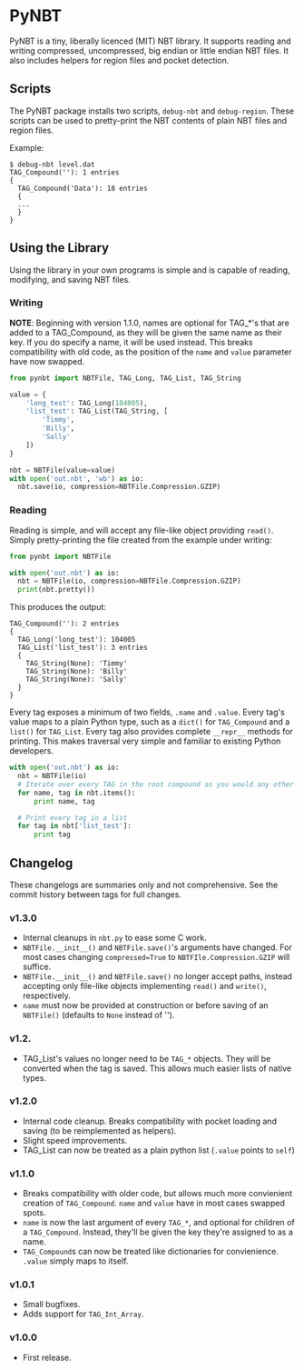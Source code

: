 # PyNBT

PyNBT is a tiny, liberally licenced (MIT) NBT library.
It supports reading and writing compressed, uncompressed, big endian or little endian NBT files. It also includes helpers for region files and pocket detection.

## Scripts

The PyNBT package installs two scripts, `debug-nbt` and `debug-region`. These scripts can be used to pretty-print the NBT contents of plain NBT files and region files.

Example:

```
$ debug-nbt level.dat
TAG_Compound(''): 1 entries
{
  TAG_Compound('Data'): 18 entries
  {
  ...
  }
}
```

## Using the Library
Using the library in your own programs is simple and is capable of reading, modifying, and saving NBT files.

### Writing

**NOTE**: Beginning with version 1.1.0, names are optional for TAG_*'s that are added to a TAG_Compound, as they will be given the same name as their key. If you do
specify a name, it will be used instead. This breaks compatibility with old code, as the position of the `name` and `value` parameter have now swapped.

```python
from pynbt import NBTFile, TAG_Long, TAG_List, TAG_String

value = {
    'long_test': TAG_Long(104005),
    'list_test': TAG_List(TAG_String, [
        'Timmy',
        'Billy',
        'Sally'
    ])
}

nbt = NBTFile(value=value)
with open('out.nbt', 'wb') as io:
  nbt.save(io, compression=NBTFile.Compression.GZIP)
```

### Reading

Reading is simple, and will accept any file-like object providing `read()`.
Simply pretty-printing the file created from the example under writing:

```python
from pynbt import NBTFile

with open('out.nbt') as io:
  nbt = NBTFile(io, compression=NBTFile.Compression.GZIP)
  print(nbt.pretty())
```

This produces the output:

```
TAG_Compound(''): 2 entries
{
  TAG_Long('long_test'): 104005
  TAG_List('list_test'): 3 entries
  {
    TAG_String(None): 'Timmy'
    TAG_String(None): 'Billy'
    TAG_String(None): 'Sally'
  }
}
```

Every tag exposes a minimum of two fields, `.name` and `.value`. Every tag's value maps to a plain Python type, such as a `dict()` for `TAG_Compound` and a `list()` for `TAG_List`. Every tag
also provides complete `__repr__` methods for printing. This makes traversal very simple and familiar to existing Python developers.

```python
with open('out.nbt') as io:
  nbt = NBTFile(io)
  # Iterate over every TAG in the root compound as you would any other dict
  for name, tag in nbt.items():
      print name, tag

  # Print every tag in a list
  for tag in nbt['list_test']:
      print tag
```

## Changelog

These changelogs are summaries only and not comprehensive. See
the commit history between tags for full changes.

### v1.3.0

- Internal cleanups in ``nbt.py`` to ease some C work.
- ``NBTFile.__init__()`` and ``NBTFile.save()``'s arguments have changed.
  For most cases changing ``compressed=True`` to ``NBTFIle.Compression.GZIP``
  will suffice.
- ``NBTFile.__init__()`` and ``NBTFile.save()`` no longer accept paths,
  instead accepting only file-like objects implementing ``read()`` and
  ``write()``, respectively.
- ``name`` must now be provided at construction or before saving of an
  ``NBTFile()`` (defaults to ``None`` instead of '').

### v1.2.

- TAG_List's values no longer need to be ``TAG_*`` objects. They
  will be converted when the tag is saved. This allows much  easier lists of
  native types.

### v1.2.0

- Internal code cleanup. Breaks compatibility with pocket loading
  and saving (to be reimplemented as helpers).
- Slight speed improvements.
- TAG_List can now be treated as a plain python list (`.value` points to `self`)

### v1.1.0

- Breaks compatibility with older code, but allows much more
  convienient creation of `TAG_Compound`. `name` and `value` have in most cases
  swapped spots.
- `name` is now the last argument of every `TAG_*`, and
  optional for children of a `TAG_Compound`. Instead, they'll be given the key
  they're assigned to as a name.
- `TAG_Compound`s can now be treated like
  dictionaries for convienience. `.value` simply maps to itself.

### v1.0.1

- Small bugfixes. 
- Adds support for `TAG_Int_Array`.

### v1.0.0

- First release.
